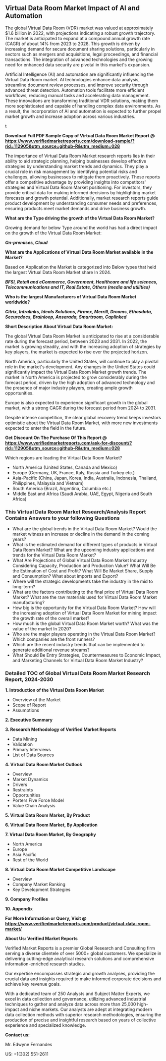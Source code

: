 <h2>Virtual Data Room Market Impact of AI and Automation</h2><p>The global Virtual Data Room (VDR) market was valued at approximately $1.6 billion in 2022, with projections indicating a robust growth trajectory. The market is anticipated to expand at a compound annual growth rate (CAGR) of about 14% from 2023 to 2028. This growth is driven by increasing demand for secure document sharing solutions, particularly in sectors such as mergers and acquisitions, legal proceedings, and financial transactions. The integration of advanced technologies and the growing need for enhanced data security are pivotal in this market's expansion.</p><p>Artificial Intelligence (AI) and automation are significantly influencing the Virtual Data Room market. AI technologies enhance data analysis, streamline document review processes, and improve security through advanced threat detection. Automation tools facilitate more efficient workflows, reducing manual tasks and accelerating data management. These innovations are transforming traditional VDR solutions, making them more sophisticated and capable of handling complex data environments. As a result, the incorporation of AI and automation is expected to further propel market growth and increase adoption across various industries.</p>t</p><p id="" class=""><strong>Download Full PDF Sample Copy of Virtual Data Room Market Report @ <a href="https://www.verifiedmarketreports.com/download-sample/?rid=112905&utm_source=github-R&utm_medium=028" target="_blank">https://www.verifiedmarketreports.com/download-sample/?rid=112905&utm_source=github-R&utm_medium=028</a></strong></p><p>The importance of&nbsp;Virtual Data Room Market research reports lies in their ability to aid strategic planning, helping businesses develop effective strategies by understanding market trends and dynamics. They play a crucial role in risk management by identifying potential risks and challenges, allowing businesses to mitigate them proactively. These reports offer a competitive advantage by providing insights into competitors' strategies and Virtual Data Room Market positioning. For investors, they provide critical data for making informed decisions by highlighting market forecasts and growth potential. Additionally, market research reports guide product development by understanding consumer needs and preferences, ensuring products meet market demands and drive business growth.</p><p><strong>What are the&nbsp;Type driving the growth of the Virtual Data Room Market?</strong></p><p id="" class="">Growing demand for below Type around the world has had a direct impact on the growth of the Virtual Data Room Market:</p><em><strong>On-premises, Cloud</strong></em></p><strong>What are the&nbsp;Applications&nbsp;of Virtual Data Room Market available in the Market?</strong></p><p id="" class="">Based on Application the Market is categorized into Below types that held the largest Virtual Data Room Market share In 2024.</p><em><strong>BFSI, Retail and eCommerce, Government, Healthcare and life sciences, Telecommunications and IT, Real Estate, Others (media and utilities)</strong></em></p><strong>Who is the largest Manufacturers of Virtual Data Room Market worldwide?</strong></p><p><em><strong>Citrix, Intralinks, Ideals Solutions, Firmex, Merrill, Drooms, Ethosdata, Securedocs, Brainloop, Ansarada, Smartroom, Caplinked</strong></em></p><p id="" class=""><strong>Short Description About Virtual Data Room Market:</strong></p><p>The global Virtual Data Room Market is anticipated to rise at a considerable rate during the forecast period, between 2023 and 2031. In 2022, the market is growing steadily, and with the increasing adoption of strategies by key players, the market is expected to rise over the projected horizon.</p><p>North America, particularly the United States, will continue to play a pivotal role in the market's development. Any changes in the United States could significantly impact the Virtual Data Room Market growth trends. The market in North America is projected to grow considerably during the forecast period, driven by the high adoption of advanced technology and the presence of major industry players, creating ample growth opportunities.</p><p>Europe is also expected to experience significant growth in the global market, with a strong CAGR during the forecast period from 2024 to 2031.</p><p>Despite intense competition, the clear global recovery trend keeps investors optimistic about the Virtual Data Room Market, with more new investments expected to enter the field in the future.</p><p id="" class=""><strong>Get Discount On The Purchase Of This Report @ <a href="https://www.verifiedmarketreports.com/ask-for-discount/?rid=112905&utm_source=github-R&utm_medium=028" target="_blank">https://www.verifiedmarketreports.com/ask-for-discount/?rid=112905&utm_source=github-R&utm_medium=028</a></strong></p>Which regions are leading the Virtual Data Room Market?</p><ul><li>North America (United States, Canada and Mexico)</li><li>Europe (Germany, UK, France, Italy, Russia and Turkey etc.)</li><li>Asia-Pacific (China, Japan, Korea, India, Australia, Indonesia, Thailand, Philippines, Malaysia and Vietnam)</li><li>South America (Brazil, Argentina, Columbia etc.)</li><li>Middle East and Africa (Saudi Arabia, UAE, Egypt, Nigeria and South Africa)</li></ul><h3 id="" class="">This Virtual Data Room Market Research/Analysis Report Contains Answers to your following Questions</h3><ul><li>What are the global trends in the Virtual Data Room Market? Would the market witness an increase or decline in the demand in the coming years?</li><li>What is the estimated demand for different types of products in Virtual Data Room Market? What are the upcoming industry applications and trends for the Virtual Data Room Market?</li><li>What Are Projections of Global Virtual Data Room Market Industry Considering Capacity, Production and Production Value? What Will Be the Estimation of Cost and Profit? What Will Be Market Share, Supply and Consumption? What about imports and Export?</li><li>Where will the strategic developments take the industry in the mid to long-term?</li><li>What are the factors contributing to the final price of Virtual Data Room Market? What are the raw materials used for Virtual Data Room Market manufacturing?</li><li>How big is the opportunity for the Virtual Data Room Market? How will the increasing adoption of Virtual Data Room Market for mining impact the growth rate of the overall market?</li><li>How much is the global Virtual Data Room Market worth? What was the value of the market In 2020?</li><li>Who are the major players operating in the Virtual Data Room Market? Which companies are the front runners?</li><li>Which are the recent industry trends that can be implemented to generate additional revenue streams?</li><li>What Should Be Entry Strategies, Countermeasures to Economic Impact, and Marketing Channels for Virtual Data Room Market Industry?</li></ul><h3 id="" class="">Detailed TOC of Global Virtual Data Room Market Research Report, 2024-2030</h3><p id="" class=""><strong>1. Introduction of the Virtual Data Room Market</strong></p><ul><li>Overview of the Market</li><li>Scope of Report</li><li>Assumptions</li></ul><p id="" class=""><strong>2. Executive Summary</strong></p><p id="" class=""><strong>3. Research Methodology of Verified Market Reports</strong></p><ul><li>Data Mining</li><li>Validation</li><li>Primary Interviews</li><li>List of Data Sources</li></ul><p id="" class=""><strong>4. Virtual Data Room Market Outlook</strong></p><ul><li>Overview</li><li>Market Dynamics</li><li>Drivers</li><li>Restraints</li><li>Opportunities</li><li>Porters Five Force Model</li><li>Value Chain Analysis</li></ul><p id="" class=""><strong>5. Virtual Data Room Market, By Product</strong></p><p id="" class=""><strong>6. Virtual Data Room Market, By Application</strong></p><p id="" class=""><strong>7. Virtual Data Room Market, By Geography</strong></p><ul><li>North America</li><li>Europe</li><li>Asia Pacific</li><li>Rest of the World</li></ul><p id="" class=""><strong>8. Virtual Data Room Market Competitive Landscape</strong></p><ul><li>Overview</li><li>Company Market Ranking</li><li>Key Development Strategies</li></ul><p id="" class=""><strong>9. Company Profiles</strong></p><p id="" class=""><strong>10. Appendix</strong></p><p id="" class=""><strong>For More Information or Query, Visit @ <a href="https://www.verifiedmarketreports.com/product/virtual-data-room-market/" target="_blank">https://www.verifiedmarketreports.com/product/virtual-data-room-market/</a></strong></p><p id="" class=""><strong>About Us: Verified Market Reports</strong></p><p id="" class="">Verified Market Reports is a premier Global Research and Consulting firm serving a diverse clientele of over 5000+ global customers. We specialize in delivering cutting-edge analytical research solutions and comprehensive information-enriched research studies.</p><p id="" class="">Our expertise encompasses strategic and growth analyses, providing the crucial data and insights required to make informed corporate decisions and achieve key revenue goals.</p><p id="" class="">With a dedicated team of 250 Analysts and Subject Matter Experts, we excel in data collection and governance, utilizing advanced industrial techniques to gather and analyze data across more than 25,000 high-impact and niche markets. Our analysts are adept at integrating modern data collection methods with superior research methodologies, ensuring the production of precise and insightful research based on years of collective experience and specialized knowledge.</p><p id="" class=""><strong>Contact us:</strong></p><p id="" class="">Mr. Edwyne Fernandes</p><p id="" class="">US: +1(302) 551-2611</p>